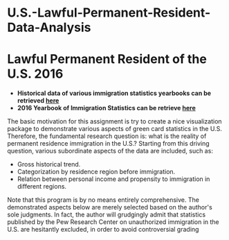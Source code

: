 # U.S.-Lawful-Permanent-Resident-Data-Analysis

# Lawful Permanent Resident of the U.S. 2016
* **Historical data of various immigration statistics yearbooks can be retrieved [here](https://www.dhs.gov/immigration-statistics/yearbook)**
* **2016 Yearbook of Immigration Statistics can be retrieve [here](https://www.dhs.gov/immigration-statistics/yearbook/2016#*)**

The basic motivation for this assignment is try to create a nice visualization package to demonstrate various aspects of green card statistics in the U.S. Therefore, the fundamental research question is: what is the reality of permanent residence immigration in the U.S.? Starting from this driving question, various subordinate aspects of the data are included, such as:
* Gross historical trend.
* Categorization by residence region before immigration.
* Relation between personal income and propensity to immigration in different regions.

Note that this program is by no means entirely comprehensive. The demonstrated aspects below are merely selected based on the author's sole judgments. In fact, the author will grudgingly admit that statistics published by the Pew Research Center on unauthorized immigration in the U.S. are hesitantly excluded, in order to avoid controversial grading
